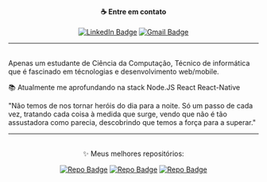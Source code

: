 

<div align="center">

  #### ☕ Entre em contato  

  [![LinkedIn Badge](https://img.shields.io/twitter/url?color=blue&label=LinkedIn&logo=linkedin&style=for-the-badge&url=https%3A%2F%2Fgithub.com%2Fmaycongc%2Fproffy-server)](https://www.linkedin.com/in/maycon-gorgonha)
  [![Gmail Badge](https://img.shields.io/badge/-maycon.gorgonha@hotmail.com-f00000?&style=for-the-badge&logo=Gmail&logoColor=white&link=mailto:maycon.gorgonha@hotmail.com)](mailto:maycon.gorgonha@hotmail.com)
</div>

<hr>
<br />
Apenas um estudante de Ciência da Computação, Técnico de informática que é fascinado em técnologias e desenvolvimento web/mobile. 

📚 Atualmente me aprofundando na stack Node.JS React React-Native

"Não temos de nos tornar heróis do dia para a noite. Só um passo de cada vez, tratando cada coisa à medida que surge, vendo que não é tão assustadora como parecia, descobrindo que temos a força para a superar."
<br />
<hr>
<div align="center">
  <br/>
  ✨ Meus melhores repositórios:

  [![Repo Badge](https://github-readme-stats.anuraghazra1.vercel.app/api/pin/?username=maycongc&repo=Ecoleta&title_color=fff&icon_color=79ff97&text_color=9f9f9f&bg_color=151515)](https://github.com/maycongc/Ecoleta)
  [![Repo Badge](https://github-readme-stats.anuraghazra1.vercel.app/api/pin/?username=maycongc&repo=proffy-server&title_color=fff&icon_color=79ff97&text_color=9f9f9f&bg_color=151515)](https://github.com/maycongc/proffy-server)
  [![Repo Badge](https://github-readme-stats.anuraghazra1.vercel.app/api/pin/?username=maycongc&repo=proffy-web&title_color=fff&icon_color=79ff97&text_color=9f9f9f&bg_color=151515)](https://github.com/maycongc/proffy-web)
</div>
